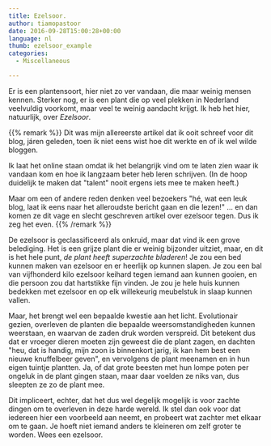 ```yaml
---
title: Ezelsoor.
author: tiamopastoor
date: 2016-09-28T15:00:28+00:00
language: nl
thumb: ezelsoor_example
categories:
  - Miscellaneous

---
```

Er is een plantensoort, hier niet zo ver vandaan, die maar weinig mensen kennen. Sterker nog, er is een plant die op veel plekken in Nederland veelvuldig voorkomt, maar veel te weinig aandacht krijgt. Ik heb het hier, natuurlijk, over _Ezelsoor_.

{{% remark %}}
Dit was mijn allereerste artikel dat ik ooit schreef voor dit blog, járen geleden, toen ik niet eens wist hoe dit werkte en of ik wel wilde bloggen. 

Ik laat het online staan omdat ik het belangrijk vind om te laten zien waar ik vandaan kom en hoe ik langzaam beter heb leren schrijven. (In de hoop duidelijk te maken dat "talent" nooit ergens iets mee te maken heeft.)

Maar om een of andere reden denken veel bezoekers "hé, wat een leuk blog, laat ik eens naar het alleroudste bericht gaan en die lezen!" ... en dan komen ze dit vage en slecht geschreven artikel over ezelsoor tegen. Dus ik zeg het even.
{{% /remark %}}

De ezelsoor is geclassificeerd als onkruid, maar dat vind ik een grove belediging. Het is een grijze plant die er weinig bijzonder uitziet, maar, en dit is het hele punt, _de plant heeft superzachte bladeren_! Je zou een bed kunnen maken van ezelsoor en er heerlijk op kunnen slapen. Je zou een bal van vijfhonderd kilo ezelsoor keihard tegen iemand aan kunnen gooien, en die persoon zou dat hartstikke fijn vinden. Je zou je hele huis kunnen bedekken met ezelsoor en op elk willekeurig meubelstuk in slaap kunnen vallen.


Maar, het brengt wel een bepaalde kwestie aan het licht. Evolutionair gezien, overleven de planten die bepaalde weersomstandigheden kunnen weerstaan, en waarvan de zaden druk worden verspreid. Dit betekent dus dat er vroeger dieren moeten zijn geweest die de plant zagen, en dachten "heu, dat is handig, mijn zoon is binnenkort jarig, ik kan hem best een nieuwe knuffelbeer geven", en vervolgens de plant meenamen en in hun eigen tuintje plantten. Ja, of dat grote beesten met hun lompe poten per ongeluk in de plant gingen staan, maar daar voelden ze niks van, dus sleepten ze zo de plant mee.

Dit impliceert, echter, dat het dus wel degelijk mogelijk is voor zachte dingen om te overleven in deze harde wereld. Ik stel dan ook voor dat iedereen hier een voorbeeld aan neemt, en probeert wat zachter met elkaar om te gaan. Je hoeft niet iemand anders te kleineren om zelf groter te worden. Wees een ezelsoor.